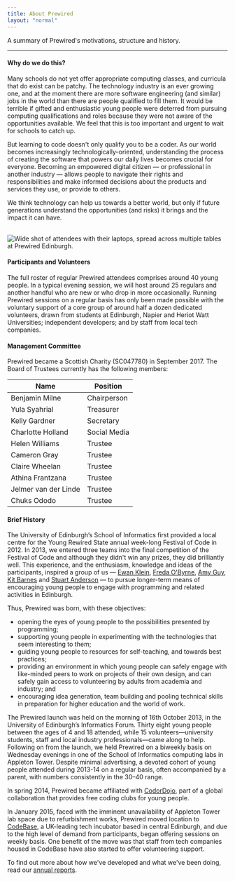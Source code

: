 ```yaml
---
title: About Prewired
layout: "normal"
---
```


A summary of Prewired's motivations, structure and history.

---

#### Why do we do this?

Many schools do not yet offer appropriate computing classes, and curricula that do exist can be patchy. The technology industry is an ever growing one, and at the moment there are more software engineering (and similar) jobs in the world than there are people qualified to fill them. It would be terrible if gifted and enthusiastic young people were deterred from pursuing computing qualifications and roles because they were not aware of the opportunities available. We feel that this is too important and urgent to wait for schools to catch up.

But learning to code doesn't only qualify you to be a coder. As our world becomes increasingly technologically-oriented, understanding the process of creating the software that powers our daily lives becomes crucial for everyone. Becoming an empowered digital citizen &mdash; or professional in another industry &mdash; allows people to navigate their rights and responsibilities and make informed decisions about the products and services they use, or provide to others.

We think technology can help us towards a better world, but only if future generations understand the opportunities (and risks) it brings and the impact it can have.

<br>
<div class="banner-container">
    <img src="/assets/images/misc/splash.jpg" alt="Wide shot of attendees with their laptops, spread across multiple tables at Prewired Edinburgh."/>
</div>

#### Participants and Volunteers

The full roster of regular Prewired attendees comprises around 40 young people. In a typical evening session, we will host around 25 regulars and another handful who are new or who drop in more occasionally.
Running Prewired sessions on a regular basis has only been made possible with the voluntary support of a core group of around half a dozen dedicated volunteers, drawn from students at Edinburgh, Napier and Heriot Watt Universities;
independent developers; and by staff from local tech companies. 

#### Management Committee

Prewired became a Scottish Charity (SC047780) in September 2017. The Board of Trustees currently has the following members:

| Name                  | Position        |
|-----------------------|-----------------|
| Benjamin Milne        | Chairperson     |
| Yula Syahrial         | Treasurer       |
| Kelly Gardner         | Secretary       |
| Charlotte Holland     | Social Media    |
| Helen Williams        | Trustee         |
| Cameron Gray          | Trustee         |
| Claire Wheelan        | Trustee         |
| Athina Frantzana      | Trustee         |
| Jelmer van der Linde  | Trustee         |
| Chuks Ododo           | Trustee         |

#### Brief History

The University of Edinburgh’s School of Informatics first provided a local centre for the Young Rewired State annual week-long Festival of Code in 2012. In 2013, we entered three teams into the final competition of the Festival of Code and although they didn't win any prizes, they did brilliantly well. This experience, and the enthusiasm, knowledge and ideas of the participants, inspired a group of us &mdash; <a href="http://twitter.com/ewanhklein">Ewan Klein</a>, <a href="http://twitter.com/FredaOByrne">Freda O'Byrne</a>, <a href="http://rhiaro.co.uk">Amy Guy</a>, <a href="http://twitter.com/kitbarnes">Kit Barnes</a> and <a href="http://www.inf.ed.ac.uk/people/staff/Stuart_Anderson.html">Stuart Anderson</a> &mdash; to pursue longer-term means of encouraging young people to engage with programming and related activities in Edinburgh.

Thus, Prewired was born, with these objectives:

* opening the eyes of young people to the possibilities presented by programming;
* supporting young people in experimenting with the technologies that seem interesting to them;
* guiding young people to resources for self-teaching, and towards best practices;
* providing an environment in which young people can safely engage with like-minded peers to work on projects of their own design, and can safely gain access to volunteering by adults from academia and industry; and
* encouraging idea generation, team building and pooling technical skills in preparation for higher education and the world of work.

The Prewired launch was held on the morning of 16th October 2013, in the University of Edinburgh’s Informatics Forum. Thirty eight young people between the ages of 4 and 18 attended, while 15 volunteers—university students, staff and local industry professionals—came along to help. Following on
from the launch, we held Prewired on a biweekly basis on Wednesday evenings in one of the School of Informatics computing labs in Appleton Tower. Despite minimal advertising, a devoted cohort of young people attended during 2013-14 on a regular basis, often accompanied by a parent, with numbers consistently in the 30&ndash;40 range.

In spring 2014, Prewired became affiliated with [CodorDojo](http://coderdojoscotland.com), part of a global collaboration that provides free coding clubs for young people. 

In January 2015, faced with the imminent unavailability of Appleton Tower lab space due to refurbishment works, Prewired moved location to [CodeBase](http://thisiscodebase.com), a UK-leading tech incubator based in central Edinburgh, and due to the high level of demand from participants, began offering sessions on weekly basis. One benefit of the move was that staff from tech companies housed in CodeBase have also started to offer volunteering support.

<!-- ![](/assets/images/report_cover.jpg){: .align-left}]({{ base_path }}/pdfs/prewired-for-web.pdf) -->
To find out more about how we've developed and what we've been doing, read our [annual reports](docs.md).


